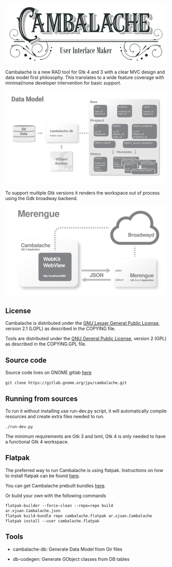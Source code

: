 ![Cambalache](cambalache/app/images/logo-horizontal.svg)

Cambalache is a new RAD tool for Gtk 4 and 3 with a clear MVC design and data model first philosophy.
This translates to a wide feature coverage with minimal/none developer intervention for basic support.

![Data Model Diagram](datamodel.svg)

To support multiple Gtk versions it renders the workspace out of process using
the Gdk broadway backend.

![Merengue Diagram](merengue.svg)

## License

Cambalache is distributed under the [GNU Lesser General Public License](https://www.gnu.org/licenses/old-licenses/lgpl-2.1.en.html),
version 2.1 (LGPL) as described in the COPYING file.

Tools are distributed under the [GNU General Public License](https://www.gnu.org/licenses/gpl-2.0.en.html),
version 2 (GPL) as described in the COPYING.GPL file.

## Source code

Source code lives on GNOME gitlab [here](https://gitlab.gnome.org/jpu/cambalache)

`git clone https://gitlab.gnome.org/jpu/cambalache.git`

## Running from sources

To run it without installing use run-dev.py script, it will automatically compile
resources and create extra files needed to run.

`./run-dev.py`

The minimum requirements are Gtk 3 and lxml, Gtk 4 is only needed to have a functional Gtk 4 workspace.

## Flatpak

The preferred way to run Cambalache is using flatpak.
Instructions on how to install flatpak can be found [here](https://flatpak.org/setup/).

You can get Cambalache prebuilt bundles [here](https://gitlab.gnome.org/jpu/cambalache/-/packages).

Or build your own with the following commands
```
flatpak-builder --force-clean --repo=repo build ar.xjuan.Cambalache.json
flatpak build-bundle repo cambalache.flatpak ar.xjuan.Cambalache
flatpak install --user cambalache.flatpak
```

## Tools

 - cambalache-db:
   Generate Data Model from Gir files

 - db-codegen:
   Generate GObject classes from DB tables
